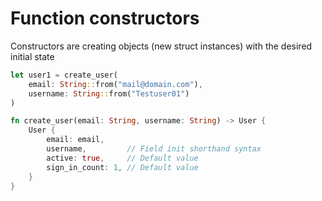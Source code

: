 # Function constructors

Constructors are creating objects (new struct instances)
with the desired initial state

```rs
let user1 = create_user(
    email: String::from("mail@domain.com"),
    username: String::from("Testuser01")
)

fn create_user(email: String, username: String) -> User {
    User {
        email: email,
        username,         // Field init shorthand syntax
        active: true,     // Default value
        sign_in_count: 1, // Default value
    }
}
```
